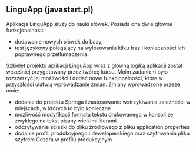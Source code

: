 ## **LinguApp (javastart.pl)**

Aplikacja LinguApp służy do nauki słówek. Posiada ona dwie główne funkcjonalności:
* dodawanie nowych słówek do bazy,
* test językowy polegający na wylosowaniu kilku fraz i konieczności ich poprawnego przetłumaczenia.

Szkielet projektu aplikacji LinguApp wraz z główną logiką aplikacji został wcześniej przygotowany przez twórcę kursu. Moim zadaniem było rozszerzyć jej możliwości i dodać nowe funkcjonalności, które w przyszłości ułatwią wprowadzanie zmian. Zmiany wprowadzone przeze mnie:
* dodanie do projektu Springa i zastosowanie wstrzykiwania zależności w miejscach, w których to było konieczne
* możliwość modyfikacji formatu tekstu drukowanego w konsoli ze zwykłego na tekst pisany wielkimi literami
* odczytywanie ścieżki do pliku źródłowego z pliku application.properties
* dodanie profili produkcyjnego i deweloperskiego oraz szyfrowania pliku szyfrem Cezara w profilu produkcyjnym
